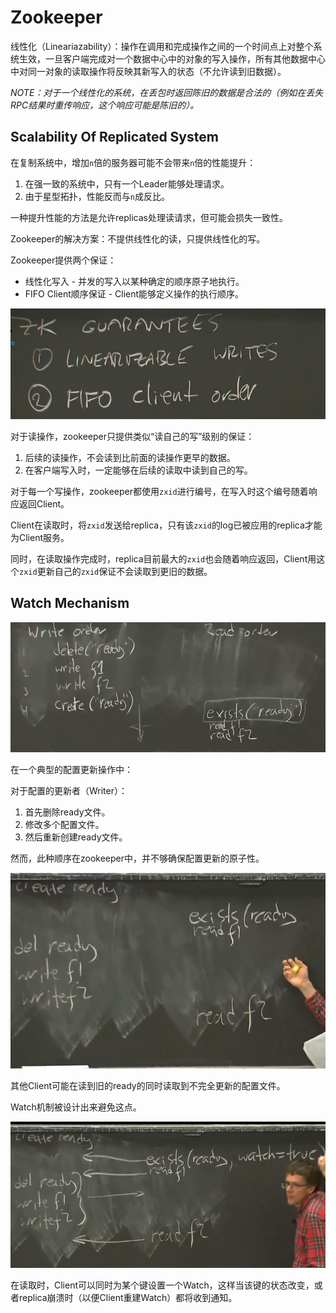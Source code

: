 # Zookeeper

线性化（Lineariazability）：操作在调用和完成操作之间的一个时间点上对整个系统生效，一旦客户端完成对一个数据中心中的对象的写入操作，所有其他数据中心中对同一对象的读取操作将反映其新写入的状态（不允许读到旧数据）。

*NOTE：对于一个线性化的系统，在丢包时返回陈旧的数据是合法的（例如在丢失RPC结果时重传响应，这个响应可能是陈旧的）。*

## Scalability Of Replicated System

在复制系统中，增加`n`倍的服务器可能不会带来`n`倍的性能提升：
1. 在强一致的系统中，只有一个Leader能够处理请求。
2. 由于星型拓扑，性能反而与`n`成反比。

一种提升性能的方法是允许replicas处理读请求，但可能会损失一致性。

Zookeeper的解决方案：不提供线性化的读，只提供线性化的写。

Zookeeper提供两个保证：
* 线性化写入 - 并发的写入以某种确定的顺序原子地执行。
* FIFO Client顺序保证 - Client能够定义操作的执行顺序。

![F1](./F1.jpg)

对于读操作，zookeeper只提供类似“读自己的写”级别的保证：
1. 后续的读操作，不会读到比前面的读操作更早的数据。
2. 在客户端写入时，一定能够在后续的读取中读到自己的写。

对于每一个写操作，zookeeper都使用`zxid`进行编号，在写入时这个编号随着响应返回Client。

Client在读取时，将`zxid`发送给replica，只有该`zxid`的log已被应用的replica才能为Client服务。

同时，在读取操作完成时，replica目前最大的`zxid`也会随着响应返回，Client用这个`zxid`更新自己的`zxid`保证不会读取到更旧的数据。

## Watch Mechanism

![F2](./F2.jpg)

在一个典型的配置更新操作中：

对于配置的更新者（Writer）：

1. 首先删除ready文件。
2. 修改多个配置文件。
3. 然后重新创建ready文件。

然而，此种顺序在zookeeper中，并不够确保配置更新的原子性。

![F3](./F3.jpg)

其他Client可能在读到旧的ready的同时读取到不完全更新的配置文件。

Watch机制被设计出来避免这点。

![F4](./F4.jpg)

在读取时，Client可以同时为某个键设置一个Watch，这样当该键的状态改变，或者replica崩溃时（以便Client重建Watch）都将收到通知。